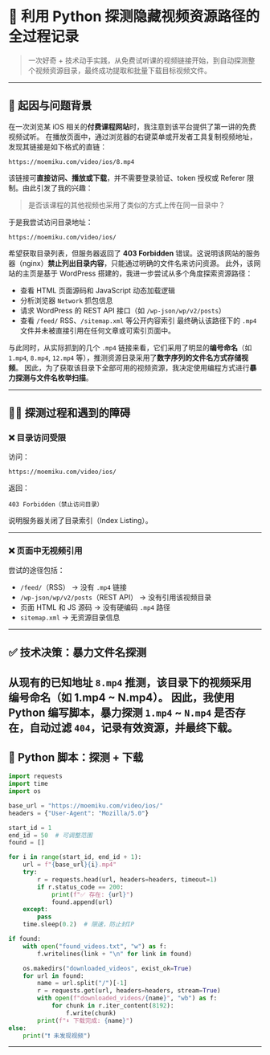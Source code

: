 # 🎯 利用 Python 探测隐藏视频资源路径的全过程记录

> 一次好奇 + 技术动手实践，从免费试听课的视频链接开始，到自动探测整个视频资源目录，最终成功提取和批量下载目标视频文件。

---

## 🧩 起因与问题背景
在一次浏览某 iOS 相关的**付费课程网站**时，我注意到该平台提供了第一讲的免费视频试听。
在播放页面中，通过浏览器的右键菜单或开发者工具复制视频地址，发现其链接是如下格式的直链：
```
https://moemiku.com/video/ios/8.mp4
```

该链接可**直接访问、播放或下载**，并不需要登录验证、token 授权或 Referer 限制。由此引发了我的兴趣：
> 是否该课程的其他视频也采用了类似的方式上传在同一目录中？

于是我尝试访问目录地址：

```
https://moemiku.com/video/ios/
```

希望获取目录列表，但服务器返回了 **403 Forbidden** 错误。这说明该网站的服务器（nginx）**禁止列出目录内容**，只能通过明确的文件名来访问资源。
此外，该网站的主页是基于 WordPress 搭建的，我进一步尝试从多个角度探索资源路径：
- 查看 HTML 页面源码和 JavaScript 动态加载逻辑
- 分析浏览器 `Network` 抓包信息
- 请求 WordPress 的 REST API 接口（如 `/wp-json/wp/v2/posts`）
- 查看 `/feed/` RSS、`/sitemap.xml` 等公开内容索引
最终确认该路径下的 `.mp4` 文件并未被直接引用在任何文章或可索引页面中。

与此同时，从实际抓到的几个 `.mp4` 链接来看，它们采用了明显的**编号命名**（如 `1.mp4`, `8.mp4`, `12.mp4` 等），推测资源目录采用了**数字序列的文件名方式存储视频**。
因此，为了获取该目录下全部可用的视频资源，我决定使用编程方式进行**暴力探测与文件名枚举扫描**。

---

## 🕵️‍♂️ 探测过程和遇到的障碍

### ❌ 目录访问受限

访问：
```
https://moemiku.com/video/ios/
```
返回：
```
403 Forbidden（禁止访问目录）
```

说明服务器关闭了目录索引（Index Listing）。

---

### ❌ 页面中无视频引用

尝试的途径包括：

- `/feed/`（RSS） → 没有 `.mp4` 链接
- `/wp-json/wp/v2/posts`（REST API） → 没有引用该视频目录
- 页面 HTML 和 JS 源码 → 没有硬编码 `.mp4` 路径
- `sitemap.xml` → 无资源目录信息

---

## ✅ 技术决策：暴力文件名探测

从现有的已知地址 `8.mp4` 推测，该目录下的视频采用**编号命名（如 1.mp4 ~ N.mp4）**。
因此，我使用 Python 编写脚本，暴力探测 `1.mp4` ~ `N.mp4` 是否存在，自动过滤 `404`，记录有效资源，并最终下载。
---

## 🔧 Python 脚本：探测 + 下载

```python
import requests
import time
import os

base_url = "https://moemiku.com/video/ios/"
headers = {"User-Agent": "Mozilla/5.0"}

start_id = 1
end_id = 50  # 可调整范围
found = []

for i in range(start_id, end_id + 1):
    url = f"{base_url}{i}.mp4"
    try:
        r = requests.head(url, headers=headers, timeout=1)
        if r.status_code == 200:
            print(f"✅ 存在: {url}")
            found.append(url)
    except:
        pass
    time.sleep(0.2)  # 限速，防止封IP

if found:
    with open("found_videos.txt", "w") as f:
        f.writelines(link + "\n" for link in found)

    os.makedirs("downloaded_videos", exist_ok=True)
    for url in found:
        name = url.split("/")[-1]
        r = requests.get(url, headers=headers, stream=True)
        with open(f"downloaded_videos/{name}", "wb") as f:
            for chunk in r.iter_content(8192):
                f.write(chunk)
        print(f"⬇ 下载完成: {name}")
else:
    print("❗ 未发现视频")
```

---

